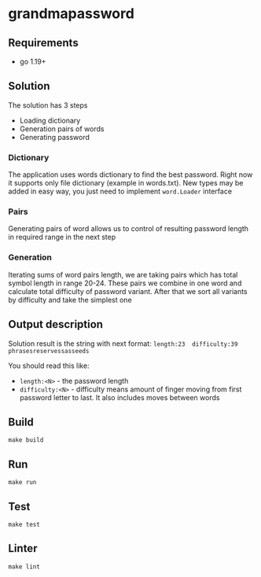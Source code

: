 # grandmapassword #

## Requirements

- go 1.19+

## Solution

The solution has 3 steps

- Loading dictionary
- Generation pairs of words
- Generating password

### Dictionary

The application uses words dictionary to find the best password. Right now it supports only file dictionary (example in words.txt).
New types may be added in easy way, you just need to implement `word.Loader` interface

### Pairs

Generating pairs of word allows us to control of resulting password length in required range in the next step

### Generation

Iterating sums of word pairs length, we are taking pairs which has total symbol length in range 20-24. These pairs we combine
in one word and calculate total difficulty of password variant. After that we sort all variants by difficulty and take
the simplest one

## Output description

Solution result is the string with next format: `length:23  difficulty:39  phrasesreservessasseeds`

You should read this like:
- `length:<N>` - the password length
- `difficulty:<N>` - difficulty means amount of finger moving from first password letter to last. It also includes 
moves between words

## Build

```shell
make build
```

## Run

```shell
make run
```

## Test

```shell
make test
```

## Linter

```shell
make lint
```
